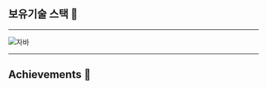 ## 보유기술 스택 🍎
---
![자바](https://img.shields.io/badge/-자바-007396?style=flat&logo=Java&logoColor=ffffff)

---

## Achievements 🥇
